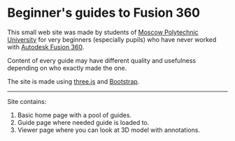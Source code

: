 # Beginner's guides to Fusion 360

This small web site was made by students of [Moscow Polytechnic University](https://mospolytech.ru) for very beginners (especially pupils) who have never worked with [Autodesk Fusion 360](https://autodesk.com/products/fusion-360/overview).

Content of every guide may have different quality and usefulness depending on who exactly made the one.

The site is made using [three.js](https://threejs.org) and [Bootstrap](https://getbootstrap.com).

<hr>

Site contains:
1. Basic home page with a pool of guides.
2. Guide page where needed guide is loaded to.
3. Viewer page where you can look at 3D model with annotations.
